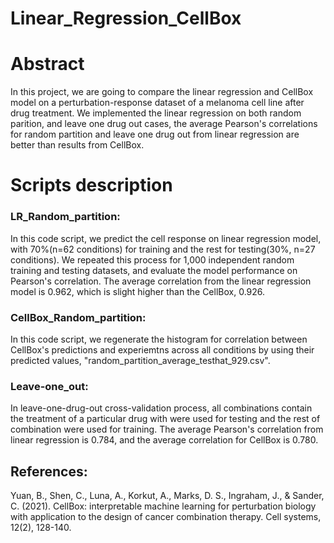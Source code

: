 # Linear_Regression_CellBox

# Abstract

In this project, we are going to compare the linear regression and CellBox model on a perturbation-response dataset of a 
melanoma cell line after drug treatment. We implemented the linear regression on both random parition, and leave one drug out cases,
the average Pearson's correlations for random partition and leave one drug out from linear regression are better than results from CellBox. 

# Scripts description

### LR_Random_partition:
In this code script, we predict the cell response on linear regression model, with 70%(n=62 conditions) for training and the rest for testing(30%, n=27 conditions). We repeated this process for 1,000 independent random training and testing datasets, and evaluate the model performance on Pearson's correlation. The average correlation from the linear regression model is 0.962, which is slight higher than the CellBox, 0.926. 

### CellBox_Random_partition:
In this code script, we regenerate the histogram for correlation between CellBox's predictions and experiemtns across all conditions by using their predicted values, "random_partition_average_testhat_929.csv". 

### Leave-one_out:
In leave-one-drug-out cross-validation process, all combinations contain the treatment of a particular drug with  were used for testing and the rest of combination were used for training. The average Pearson's correlation from linear regression is 0.784, and the average correlation for CellBox is 0.780.




## References:
Yuan, B., Shen, C., Luna, A., Korkut, A., Marks, D. S., Ingraham, J., & Sander, C. (2021). CellBox: interpretable machine learning for perturbation biology with application to the design of cancer combination therapy. Cell systems, 12(2), 128-140.
